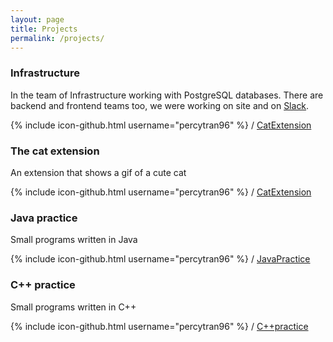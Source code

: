 ```yaml
---
layout: page
title: Projects
permalink: /projects/
---
```


### Infrastructure
In the team of Infrastructure working with PostgreSQL databases.
There are backend and frontend teams too, we were working on site and on [Slack](https://slack.com/).

{% include icon-github.html username="percytran96" %} /
[CatExtension](https://github.com/percytran96/funChromeExtension)



### The cat extension
An extension that shows a gif of a cute cat

{% include icon-github.html username="percytran96" %} /
[CatExtension](https://github.com/percytran96/funChromeExtension)




### Java practice
Small programs written in Java

{% include icon-github.html username="percytran96" %} /
[JavaPractice](https://github.com/percytran96/Java-practice)



### C++ practice
Small programs written in C++

{% include icon-github.html username="percytran96" %} /
[C++practice](https://github.com/percytran96/C-practice)
